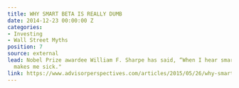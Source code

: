 ```yaml
---
title: WHY SMART BETA IS REALLY DUMB
date: 2014-12-23 00:00:00 Z
categories:
- Investing
- Wall Street Myths
position: 7
source: external
lead: Nobel Prize awardee William F. Sharpe has said, “When I hear smart beta, it
  makes me sick."
link: https://www.advisorperspectives.com/articles/2015/05/26/why-smart-beta-is-really-dumb
---
```


